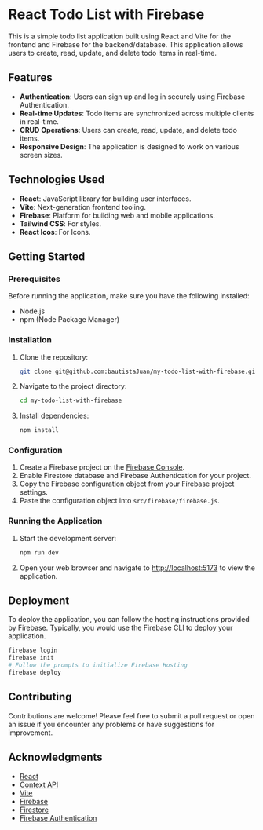 # React Todo List with Firebase

This is a simple todo list application built using React and Vite for the frontend and Firebase for the backend/database. This application allows users to create, read, update, and delete todo items in real-time.

## Features

- **Authentication**: Users can sign up and log in securely using Firebase Authentication.
- **Real-time Updates**: Todo items are synchronized across multiple clients in real-time.
- **CRUD Operations**: Users can create, read, update, and delete todo items.
- **Responsive Design**: The application is designed to work on various screen sizes.

## Technologies Used

- **React**: JavaScript library for building user interfaces.
- **Vite**: Next-generation frontend tooling.
- **Firebase**: Platform for building web and mobile applications.
- **Tailwind CSS**: For styles.
- **React Icos**: For Icons.

## Getting Started

### Prerequisites

Before running the application, make sure you have the following installed:

- Node.js
- npm (Node Package Manager)

### Installation

1. Clone the repository:

   ```bash
   git clone git@github.com:bautistaJuan/my-todo-list-with-firebase.git
   ```

2. Navigate to the project directory:

   ```bash
   cd my-todo-list-with-firebase
   ```

3. Install dependencies:

   ```bash
   npm install
   ```

### Configuration

1. Create a Firebase project on the [Firebase Console](https://console.firebase.google.com/).
2. Enable Firestore database and Firebase Authentication for your project.
3. Copy the Firebase configuration object from your Firebase project settings.
4. Paste the configuration object into `src/firebase/firebase.js`.

### Running the Application

1. Start the development server:

   ```bash
   npm run dev
   ```

2. Open your web browser and navigate to [http://localhost:5173](http://localhost:5173) to view the application.

## Deployment

To deploy the application, you can follow the hosting instructions provided by Firebase. Typically, you would use the Firebase CLI to deploy your application.

```bash
firebase login
firebase init
# Follow the prompts to initialize Firebase Hosting
firebase deploy
```

## Contributing

Contributions are welcome! Please feel free to submit a pull request or open an issue if you encounter any problems or have suggestions for improvement.

## Acknowledgments

- [React](https://reactjs.org/)
- [Context API](https://react.dev/reference/react/useContext)
- [Vite](https://vitejs.dev/)
- [Firebase](https://firebase.google.com/)
- [Firestore](https://firebase.google.com/docs/firestore)
- [Firebase Authentication](https://firebase.google.com/docs/auth)

